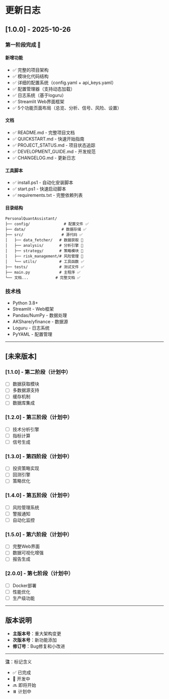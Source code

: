 # 更新日志

## [1.0.0] - 2025-10-26

### 第一阶段完成 🎉

#### 新增功能
- ✅ 完整的项目架构
- ✅ 模块化代码结构
- ✅ 详细的配置系统（config.yaml + api_keys.yaml）
- ✅ 配置管理器（支持动态加载）
- ✅ 日志系统（基于loguru）
- ✅ Streamlit Web界面框架
- ✅ 5个功能页面布局（总览、分析、信号、风险、设置）

#### 文档
- ✅ README.md - 完整项目文档
- ✅ QUICKSTART.md - 快速开始指南
- ✅ PROJECT_STATUS.md - 项目状态追踪
- ✅ DEVELOPMENT_GUIDE.md - 开发规范
- ✅ CHANGELOG.md - 更新日志

#### 工具脚本
- ✅ install.ps1 - 自动化安装脚本
- ✅ start.ps1 - 快速启动脚本
- ✅ requirements.txt - 完整依赖列表

#### 目录结构
```
PersonalQuantAssistant/
├── config/               # 配置文件 ✅
├── data/                # 数据存储 ✅
├── src/                 # 源代码 ✅
│   ├── data_fetcher/   # 数据获取 📝
│   ├── analysis/       # 分析引擎 📝
│   ├── strategy/       # 策略模块 📝
│   ├── risk_management/# 风险管理 📝
│   └── utils/          # 工具函数 ✅
├── tests/              # 测试文件 ✅
├── main.py             # 主程序 ✅
└── 文档...            # 完整文档 ✅
```

### 技术栈
- Python 3.8+
- Streamlit - Web框架
- Pandas/NumPy - 数据处理
- AKShare/yfinance - 数据源
- Loguru - 日志系统
- PyYAML - 配置管理

---

## [未来版本]

### [1.1.0] - 第二阶段（计划中）
- [ ] 数据获取模块
- [ ] 多数据源支持
- [ ] 缓存机制
- [ ] 数据库集成

### [1.2.0] - 第三阶段（计划中）
- [ ] 技术分析引擎
- [ ] 指标计算
- [ ] 信号生成

### [1.3.0] - 第四阶段（计划中）
- [ ] 投资策略实现
- [ ] 回测引擎
- [ ] 策略优化

### [1.4.0] - 第五阶段（计划中）
- [ ] 风险管理系统
- [ ] 警报通知
- [ ] 自动化监控

### [1.5.0] - 第六阶段（计划中）
- [ ] 完整Web界面
- [ ] 数据可视化增强
- [ ] 报告生成

### [2.0.0] - 第七阶段（计划中）
- [ ] Docker部署
- [ ] 性能优化
- [ ] 生产级功能

---

## 版本说明

- **主版本号**：重大架构变更
- **次版本号**：新功能添加
- **修订号**：Bug修复和小改进

---

**注**：标记含义
- ✅ 已完成
- 📝 开发中
- 🔜 即将开始
- ⏸️ 计划中
